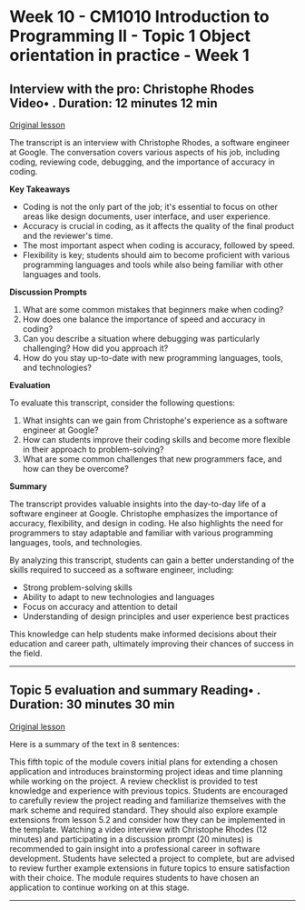 # Week 10 - CM1010 Introduction to Programming II - Topic 1 Object orientation in practice - Week 1

## Interview with the pro: Christophe Rhodes Video• . Duration: 12 minutes 12 min

[Original lesson](https://www.coursera.org/learn/uol-introduction-to-programming-2/lecture/g6eSq/interview-with-the-pro-christophe-rhodes)

The transcript is an interview with Christophe Rhodes, a software engineer at Google. The conversation covers various aspects of his job, including coding, reviewing code, debugging, and the importance of accuracy in coding.

**Key Takeaways**

* Coding is not the only part of the job; it's essential to focus on other areas like design documents, user interface, and user experience.
* Accuracy is crucial in coding, as it affects the quality of the final product and the reviewer's time.
* The most important aspect when coding is accuracy, followed by speed.
* Flexibility is key; students should aim to become proficient with various programming languages and tools while also being familiar with other languages and tools.

**Discussion Prompts**

1. What are some common mistakes that beginners make when coding?
2. How does one balance the importance of speed and accuracy in coding?
3. Can you describe a situation where debugging was particularly challenging? How did you approach it?
4. How do you stay up-to-date with new programming languages, tools, and technologies?

**Evaluation**

To evaluate this transcript, consider the following questions:

1. What insights can we gain from Christophe's experience as a software engineer at Google?
2. How can students improve their coding skills and become more flexible in their approach to problem-solving?
3. What are some common challenges that new programmers face, and how can they be overcome?

**Summary**

The transcript provides valuable insights into the day-to-day life of a software engineer at Google. Christophe emphasizes the importance of accuracy, flexibility, and design in coding. He also highlights the need for programmers to stay adaptable and familiar with various programming languages, tools, and technologies.

By analyzing this transcript, students can gain a better understanding of the skills required to succeed as a software engineer, including:

* Strong problem-solving skills
* Ability to adapt to new technologies and languages
* Focus on accuracy and attention to detail
* Understanding of design principles and user experience best practices

This knowledge can help students make informed decisions about their education and career path, ultimately improving their chances of success in the field.

---

## Topic 5 evaluation and summary Reading• . Duration: 30 minutes 30 min

[Original lesson](https://www.coursera.org/learn/uol-introduction-to-programming-2/supplement/idKRC/topic-5-evaluation-and-summary)

Here is a summary of the text in 8 sentences:

This fifth topic of the module covers initial plans for extending a chosen application and introduces brainstorming project ideas and time planning while working on the project. A review checklist is provided to test knowledge and experience with previous topics. Students are encouraged to carefully review the project reading and familiarize themselves with the mark scheme and required standard. They should also explore example extensions from lesson 5.2 and consider how they can be implemented in the template. Watching a video interview with Christophe Rhodes (12 minutes) and participating in a discussion prompt (20 minutes) is recommended to gain insight into a professional career in software development. Students have selected a project to complete, but are advised to review further example extensions in future topics to ensure satisfaction with their choice. The module requires students to have chosen an application to continue working on at this stage.

---

